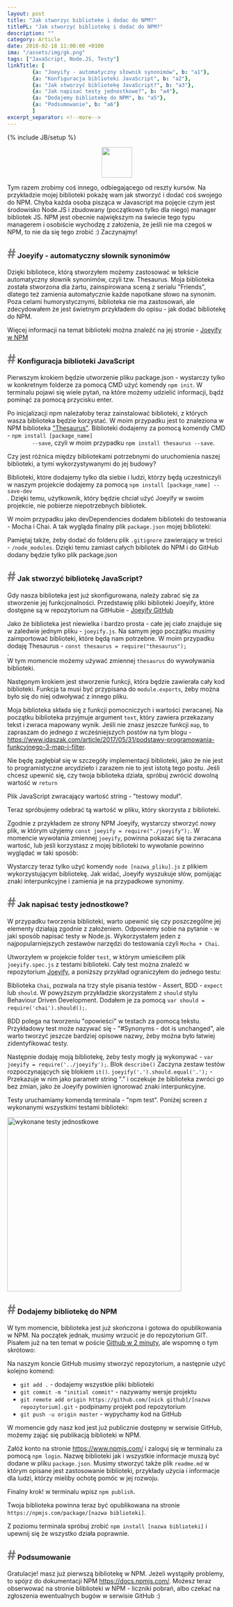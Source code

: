 ```yaml
---
layout: post
title: "Jak stworzyc biblioteke i dodac do NPM?"
titlePL: "Jak stworzyć bibliotekę i dodać do NPM?"
description: ""
category: Article
date: 2018-02-18 11:00:00 +0100
ima: "/assets/img/gk.png"
tags: ["JavaScript, Node.JS, Testy"]
linkTitle: [
		{a: "Joeyify - automatyczny słownik synonimów", b: "a1"},
		{a: "Konfiguracja biblioteki JavaScript", b: "a2"},
		{a: "Jak stworzyć bibliotekę JavaScript?", b: "a3"},
		{a: "Jak napisać testy jednostkowe?", b: "a4"},
		{a: "Dodajemy bibliotekę do NPM", b: "a5"},
		{a: "Podsumowanie", b: "a6"}
		]
excerpt_separator: <!--more-->
---
```

<!-- {% highlight javascript %}
{% endhighlight %} -->
{% include JB/setup %}
<center>
<img src="{{ site.baseurl }}/assets/img/npm.png" style="width:70px; display: inline-block;">
</center>
<p>Tym razem zrobimy coś innego, odbiegającego od reszty kursów. Na przykładzie mojej biblioteki pokażę wam jak stworzyć i dodać coś swojego do NPM. Chyba każda
	osoba pisząca w Javascript ma pojęcie czym jest środowisko Node.JS i zbudowany (początkowo tylko dla niego) manager bibliotek JS. NPM jest obecnie największym
	na świecie tego typu managerem i osobiście wychodzę z założenia, że jeśli nie ma czegoś w NPM, to nie da się tego zrobić :)
	 Zaczynajmy!</p><!--more-->

<h3 id="a1"><span style="color:gray; font-size: 30px;">#</span> Joeyify - automatyczny słownik synonimów</h3>
<p> Dzięki bibliotece, którą stworzyłem możemy zastosować w tekście automatyczny słownik synonimów, czyli tzw. Thesaurus. Moja biblioteka została stworzona
	dla żartu, zainspirowana sceną z serialu "Friends", dlatego też zamienia automatycznie każde napotkane słowo na synonim. Poza celami humorystycznymi,
	biblioteka nie ma zastosowań, ale zdecydowałem że jest świetnym przykładem do opisu - jak dodać bibliotekę do NPM. </p>
<p>Więcej informacji na temat biblioteki można znaleźć na jej stronie - <a href="https://www.npmjs.com/package/joeyify">Joeyify w NPM</a></p>

<h3 id="a2"><span style="color:gray; font-size: 30px;">#</span> Konfiguracja biblioteki JavaScript</h3>
<p>Pierwszym krokiem będzie utworzenie pliku package.json - wystarczy tylko w konkretnym folderze za pomocą CMD użyć komendy <code>npm init</code>.
W terminalu pojawi się wiele pytań, na które możemy udzielić informacji, bądź pominąć za pomocą przycisku enter.</p>
<p>Po inicjalizacji npm należałoby teraz zainstalować biblioteki, z których wasza biblioteka będzie korzystać. W moim przypadku jest to znaleziona w NPM
	biblioteka <a href="https://github.com/daizoru/node-thesaurus">"Thesaurus"</a>. Biblioteki dodajemy za pomocą komendy CMD - <code>npm install [package_name]
		--save</code>, czyli w moim przypadku <code>npm install thesaurus --save</code>.</p>
<p>Czy jest różnica między bibliotekami potrzebnymi do uruchomienia naszej biblioteki, a tymi wykorzystywanymi do jej budowy?</p>
<p>Biblioteki, które dodajemy tylko dla siebie i ludzi, którzy będą uczestniczyli w naszym projekcie dodajemy za pomocą <code>npm install [package_name] --save-dev
</code>. Dzięki temu, użytkownik, który będzie chciał użyć Joeyify w swoim projekcie, nie pobierze niepotrzebnych bibliotek.</p>
<p>W moim przypadku jako devDependencies dodałem biblioteki do testowania - Mocha i Chai. A tak wygląda finalny plik <code>package.json</code> mojej biblioteki:</p>
<script src="https://gist.github.com/IdaszakDaniel/e860b3304f68c190b9e010d85282ce7b.js"></script>
<p>Pamiętaj także, żeby dodać do folderu plik <code>.gitignore</code> zawierający w treści - <code>/node_modules</code>. Dzięki temu zamiast całych bibliotek
do NPM i do GitHub dodany będzie tylko plik package.json</p>

<h3 id="a3"><span style="color:gray; font-size: 30px;">#</span> Jak stworzyć bibliotekę JavaScript?</h3>
<p>Gdy nasza biblioteka jest już skonfigurowana, należy zabrać się za stworzenie jej funkcjonalności. Przedstawię pliki biblioteki Joeyify, które dostępne są
w repozytorium na GitHubie - <a href="https://github.com/IdaszakDaniel/Joeyify">Joeyify GitHub</a></p>
<p>Jako że biblioteka jest niewielka i bardzo prosta - całe jej ciało znajduje się w zaledwie jednym pliku - <code>joeyify.js</code>. Na samym jego początku
musimy zaimportować biblioteki, które będą nam potrzebne. W moim przypadku dodaję Thesaurus - <code>const thesaurus = require("thesaurus");
</code>.<br> W tym momencie możemy używać zmiennej <code>thesaurus</code> do wywoływania biblioteki.</p>
<p>Następnym krokiem jest stworzenie funkcji, która będzie zawierała cały kod biblioteki. Funkcja ta musi być przypisana do <code>module.exports</code>, żeby można
było się do niej odwoływać z innego pliku.</p>
<script src="https://gist.github.com/IdaszakDaniel/47ef3110ebf036fce9c4ac8f506b1eb4.js"></script>
<p>Moja biblioteka składa się z funkcji pomocniczych i wartości zwracanej. Na początku biblioteka przyjmuje argument <code>text</code>, który zawiera przekazany
tekst i zwraca mapowany wynik. Jeśli nie znasz jeszcze funkcji <code>map</code>, to zapraszam do jednego z wcześniejszych postów na tym blogu -
<a href="https://www.idaszak.com/article/2017/05/31/podstawy-programowania-funkcyjnego-3-map-i-filter">
	https://www.idaszak.com/article/2017/05/31/podstawy-programowania-funkcyjnego-3-map-i-filter</a>.</p>
<p>Nie będę zagłębiał się w szczegóły implementacji biblioteki, jako że nie jest to programistyczne arcydzieło i zarazem nie to jest istotą tego postu. Jeśli
chcesz upewnić się, czy twoja biblioteka działa, spróbuj zwrócić dowolną wartość w <code>return</code></p>
<script src="https://gist.github.com/IdaszakDaniel/728f7c43cac98a4b8f6f5f9742a4fe24.js"></script>
<p>Plik JavaScript zwracający wartość string - "testowy moduł".</p>
<p>Teraz spróbujemy odebrać tą wartość w pliku, który skorzysta z biblioteki.</p>
<p> Zgodnie z przykładem ze strony NPM Joeyify, wystarczy stworzyć nowy plik, w którym użyjemy <code>const joeyify = require("./joeyify");</code>. W momencie
wywołania zmiennej <code>joeyify</code>, powinna pokazać się ta zwracana wartość, lub jeśli korzystasz z mojej biblioteki to wywołanie powinno wyglądać w taki
sposób:</p>
<script src="https://gist.github.com/IdaszakDaniel/1ecee9ba7c7d8f094e9b80ce4f20a21f.js"></script>
<p>Wystarczy teraz tylko użyć komendy <code>node [nazwa_pliku].js</code> z plikiem wykorzystującym bibliotekę. Jak widać, Joeyify wyszukuje słów, pomijając znaki
	 interpunkcyjne i zamienia je na przypadkowe synonimy.</p>

<h3 id="a4"><span style="color:gray; font-size: 30px;">#</span> Jak napisać testy jednostkowe?</h3>
<p>W przypadku tworzenia biblioteki, warto upewnić się czy poszczególne jej elementy działają zgodnie z założeniem. Odpowiemy sobie na pytanie - w jaki sposób
napisać testy w Node.js. Wykorzystałem jeden z najpopularniejszych zestawów narzędzi do testowania czyli
<code>Mocha + Chai</code>.</p>
<p>Utworzyłem w projekcie folder <code>test</code>, w którym umieściłem plik <code>joeyify.spec.js</code> z testami biblioteki. Cały test można znaleźć w
repozytorium <a href="https://github.com/IdaszakDaniel/Joeyify/blob/master/test/joeyify.spec.js">Joeyify</a>, a poniższy przykład ograniczyłem do jednego
testu:</p>
<script src="https://gist.github.com/IdaszakDaniel/8cbcc8cd9a4a77dace2ed38dc69de7db.js"></script>
<p>Biblioteka <code>Chai</code>, pozwala na trzy style pisania testów - Assert, BDD - <code>expect</code> lub <code>should</code>. W powyższym przykładzie
skorzystałem z <code>should</code> stylu Behaviour Driven Development. Dodałem je za pomocą <code>var should = require('chai').should();</code>.</p>
<p>BDD polega na tworzeniu "opowieści" w testach za pomocą tekstu. Przykładowy test może nazywać się - "#Synonyms - dot is unchanged", ale warto tworzyć jeszcze
bardziej opisowe nazwy, żeby można było łatwiej zidentyfikować testy.</p>
<p>Następnie dodaję moją bibliotekę, żeby testy mogły ją wykonywać - <code>var joeyify = require('../joeyify');</code>. Blok <code>describe()</code> Zaczyna
zestaw testów rozpoczynających się blokiem <code>it()</code>. <code>joeyify('.').should.equal('.');</code> - Przekazuje w nim jako parametr string "." i oczekuje
że biblioteka zwróci go bez zmian, jako że Joeyify powinien ignorować znaki interpunkcyjne.</p>
<p>Testy uruchamiamy komendą terminala - "npm test". Poniżej screen z wykonanymi wszystkimi testami biblioteki:</p>
<img src="{{ site.baseurl }}/assets/img/joeyifyTests.png" alt="wykonane testy jednostkowe" style="height:400px"><br>

<h3 id="a5"><span style="color:gray; font-size: 30px;">#</span> Dodajemy bibliotekę do NPM</h3>
<p>W tym momencie, biblioteka jest już skończona i gotowa do opublikowania w NPM. Na początek jednak, musimy wrzucić je do repozytorium GIT. Pisałem już
na ten temat w poście <a href="https://www.idaszak.com/article/2017/03/23/daj-sie-poznac-2-projekt-konkursowy-mistrzmakro">Github w 2 minuty</a>, ale wspomnę
o tym skrótowo:</p>
<p>Na naszym koncie GitHub musimy stworzyć repozytorium, a następnie użyć kolejno komend: </p>
<ul style="padding-left: 30px;">
	<li><code>git add .</code> - dodajemy wszystkie pliki biblioteki</li>
	<li><code>git commit -m "initial commit"</code> - nazywamy wersje projektu</li>
	<li><code>git remote add origin https://github.com/[nick github]/[nazwa repozytorium].git</code> - podpinamy projekt pod repozytorium</li>
	<li><code>git push -u origin master</code> - wypychamy kod na GitHub</li>
</ul>
<p>W momencie gdy nasz kod jest już publicznie dostępny w serwisie GitHub, możemy zająć się publikacją biblioteki w NPM.</p>
<p>Załóż konto na stronie <a href="https://www.npmjs.com/">https://www.npmjs.com/</a> i zaloguj się w terminalu za pomocą <code>npm login</code>. Nazwę
	biblioteki jak i wszystkie informacje muszą być dodane w pliku <code>package.json</code>. Musimy stworzyć także plik <code>readme.md</code> w którym opisane
jest zastosowanie biblioteki, przykłady użycia i informacje dla ludzi, którzy mieliby ochotę pomóc w jej rozwoju.</p>
<p>Finalny krok! w terminalu wpisz <code>npm publish</code>.</p>
<p>Twoja biblioteka powinna teraz być opublikowana na stronie <code>https://npmjs.com/package/[nazwa biblioteki]</code>.</p>
<p>Z poziomu terminala spróbuj zrobić <code>npm install [nazwa biblioteki]</code> i upewnij się że wszystko działa poprawnie.</p>

<h3 id="a6"><span style="color:gray; font-size: 30px;">#</span> Podsumowanie</h3>
<p>Gratulacje! masz już pierwszą bibliotekę w NPM. Jeżeli wystąpiły problemy, to spójrz do dokumentacji NPM <a href="https://docs.npmjs.com/">https://docs.npmjs.com/</a>.
Możesz teraz obserwować na stronie bliblioteki w NPM - liczniki pobrań, albo czekać na zgłoszenia ewentualnych bugów w serwisie GitHub :)</p>
